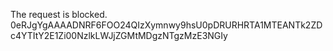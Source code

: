 The request is blocked.
0eRJgYgAAAADNRF6FOO24QIzXymnwy9hsU0pDRURHRTA1MTEANTk2ZDc4YTItY2E1Zi00NzlkLWJjZGMtMDgzNTgzMzE3NGIy